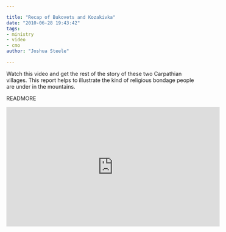 ```yaml
---

title: "Recap of Bukovets and Kozakivka"
date: "2010-06-28 19:43:42"
tags:
- ministry
- video
- cmo
author: "Joshua Steele"

---
```


Watch this video and get the rest of the story of these two Carpathian villages. This report helps to illustrate the kind of religious bondage people are under in the mountains.

READMORE

<iframe width="560" height="315" src="https://www.youtube.com/embed/QL0rI_gcyZo" frameborder="0" allowfullscreen></iframe>
